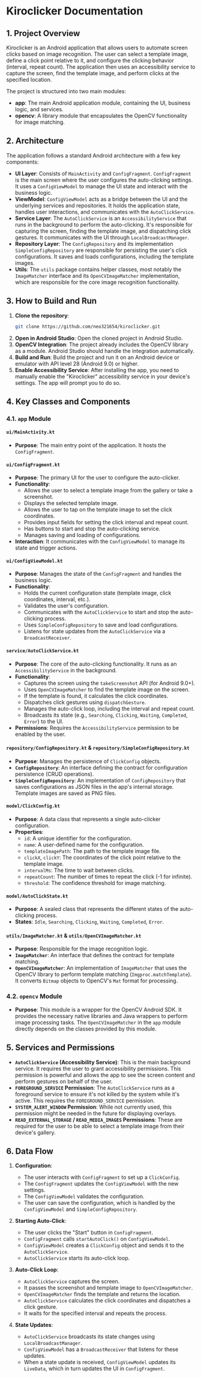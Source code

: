 # Kiroclicker Documentation

## 1. Project Overview

Kiroclicker is an Android application that allows users to automate screen clicks based on image recognition. The user can select a template image, define a click point relative to it, and configure the clicking behavior (interval, repeat count). The application then uses an accessibility service to capture the screen, find the template image, and perform clicks at the specified location.

The project is structured into two main modules:
- **app**: The main Android application module, containing the UI, business logic, and services.
- **opencv**: A library module that encapsulates the OpenCV functionality for image matching.

## 2. Architecture

The application follows a standard Android architecture with a few key components:

- **UI Layer**: Consists of `MainActivity` and `ConfigFragment`. `ConfigFragment` is the main screen where the user configures the auto-clicking settings. It uses a `ConfigViewModel` to manage the UI state and interact with the business logic.
- **ViewModel**: `ConfigViewModel` acts as a bridge between the UI and the underlying services and repositories. It holds the application state, handles user interactions, and communicates with the `AutoClickService`.
- **Service Layer**: The `AutoClickService` is an `AccessibilityService` that runs in the background to perform the auto-clicking. It's responsible for capturing the screen, finding the template image, and dispatching click gestures. It communicates with the UI through `LocalBroadcastManager`.
- **Repository Layer**: The `ConfigRepository` and its implementation `SimpleConfigRepository` are responsible for persisting the user's click configurations. It saves and loads configurations, including the template images.
- **Utils**: The `utils` package contains helper classes, most notably the `ImageMatcher` interface and its `OpenCVImageMatcher` implementation, which are responsible for the core image recognition functionality.

## 3. How to Build and Run

1.  **Clone the repository**:
    ```bash
    git clone https://github.com/neo321654/kiroclicker.git
    ```
2.  **Open in Android Studio**: Open the cloned project in Android Studio.
3.  **OpenCV Integration**: The project already includes the OpenCV library as a module. Android Studio should handle the integration automatically.
4.  **Build and Run**: Build the project and run it on an Android device or emulator with API level 28 (Android 9.0) or higher.
5.  **Enable Accessibility Service**: After installing the app, you need to manually enable the "Kiroclicker" accessibility service in your device's settings. The app will prompt you to do so.

## 4. Key Classes and Components

### 4.1. `app` Module

#### `ui/MainActivity.kt`
-   **Purpose**: The main entry point of the application. It hosts the `ConfigFragment`.

#### `ui/ConfigFragment.kt`
-   **Purpose**: The primary UI for the user to configure the auto-clicker.
-   **Functionality**:
    -   Allows the user to select a template image from the gallery or take a screenshot.
    -   Displays the selected template image.
    -   Allows the user to tap on the template image to set the click coordinates.
    -   Provides input fields for setting the click interval and repeat count.
    -   Has buttons to start and stop the auto-clicking service.
    -   Manages saving and loading of configurations.
-   **Interaction**: It communicates with the `ConfigViewModel` to manage its state and trigger actions.

#### `ui/ConfigViewModel.kt`
-   **Purpose**: Manages the state of the `ConfigFragment` and handles the business logic.
-   **Functionality**:
    -   Holds the current configuration state (template image, click coordinates, interval, etc.).
    -   Validates the user's configuration.
    -   Communicates with the `AutoClickService` to start and stop the auto-clicking process.
    -   Uses `SimpleConfigRepository` to save and load configurations.
    -   Listens for state updates from the `AutoClickService` via a `BroadcastReceiver`.

#### `service/AutoClickService.kt`
-   **Purpose**: The core of the auto-clicking functionality. It runs as an `AccessibilityService` in the background.
-   **Functionality**:
    -   Captures the screen using the `takeScreenshot` API (for Android 9.0+).
    -   Uses `OpenCVImageMatcher` to find the template image on the screen.
    -   If the template is found, it calculates the click coordinates.
    -   Dispatches click gestures using `dispatchGesture`.
    -   Manages the auto-click loop, including the interval and repeat count.
    -   Broadcasts its state (e.g., `Searching`, `Clicking`, `Waiting`, `Completed`, `Error`) to the UI.
-   **Permissions**: Requires the `AccessibilityService` permission to be enabled by the user.

#### `repository/ConfigRepository.kt` & `repository/SimpleConfigRepository.kt`
-   **Purpose**: Manages the persistence of `ClickConfig` objects.
-   **`ConfigRepository`**: An interface defining the contract for configuration persistence (CRUD operations).
-   **`SimpleConfigRepository`**: An implementation of `ConfigRepository` that saves configurations as JSON files in the app's internal storage. Template images are saved as PNG files.

#### `model/ClickConfig.kt`
-   **Purpose**: A data class that represents a single auto-clicker configuration.
-   **Properties**:
    -   `id`: A unique identifier for the configuration.
    -   `name`: A user-defined name for the configuration.
    -   `templateImagePath`: The path to the template image file.
    -   `clickX`, `clickY`: The coordinates of the click point relative to the template image.
    -   `intervalMs`: The time to wait between clicks.
    -   `repeatCount`: The number of times to repeat the click (-1 for infinite).
    -   `threshold`: The confidence threshold for image matching.

#### `model/AutoClickState.kt`
-   **Purpose**: A sealed class that represents the different states of the auto-clicking process.
-   **States**: `Idle`, `Searching`, `Clicking`, `Waiting`, `Completed`, `Error`.

#### `utils/ImageMatcher.kt` & `utils/OpenCVImageMatcher.kt`
-   **Purpose**: Responsible for the image recognition logic.
-   **`ImageMatcher`**: An interface that defines the contract for template matching.
-   **`OpenCVImageMatcher`**: An implementation of `ImageMatcher` that uses the OpenCV library to perform template matching (`Imgproc.matchTemplate`). It converts `Bitmap` objects to OpenCV's `Mat` format for processing.

### 4.2. `opencv` Module

-   **Purpose**: This module is a wrapper for the OpenCV Android SDK. It provides the necessary native libraries and Java wrappers to perform image processing tasks. The `OpenCVImageMatcher` in the `app` module directly depends on the classes provided by this module.

## 5. Services and Permissions

-   **`AutoClickService` (Accessibility Service)**: This is the main background service. It requires the user to grant accessibility permissions. This permission is powerful and allows the app to see the screen content and perform gestures on behalf of the user.
-   **`FOREGROUND_SERVICE` Permission**: The `AutoClickService` runs as a foreground service to ensure it's not killed by the system while it's active. This requires the `FOREGROUND_SERVICE` permission.
-   **`SYSTEM_ALERT_WINDOW` Permission**: While not currently used, this permission might be needed in the future for displaying overlays.
-   **`READ_EXTERNAL_STORAGE` / `READ_MEDIA_IMAGES` Permissions**: These are required for the user to be able to select a template image from their device's gallery.

## 6. Data Flow

1.  **Configuration**:
    -   The user interacts with `ConfigFragment` to set up a `ClickConfig`.
    -   The `ConfigFragment` updates the `ConfigViewModel` with the new settings.
    -   The `ConfigViewModel` validates the configuration.
    -   The user can save the configuration, which is handled by the `ConfigViewModel` and `SimpleConfigRepository`.

2.  **Starting Auto-Click**:
    -   The user clicks the "Start" button in `ConfigFragment`.
    -   `ConfigFragment` calls `startAutoClick()` on `ConfigViewModel`.
    -   `ConfigViewModel` creates a `ClickConfig` object and sends it to the `AutoClickService`.
    -   `AutoClickService` starts its auto-click loop.

3.  **Auto-Click Loop**:
    -   `AutoClickService` captures the screen.
    -   It passes the screenshot and template image to `OpenCVImageMatcher`.
    -   `OpenCVImageMatcher` finds the template and returns the location.
    -   `AutoClickService` calculates the click coordinates and dispatches a click gesture.
    -   It waits for the specified interval and repeats the process.

4.  **State Updates**:
    -   `AutoClickService` broadcasts its state changes using `LocalBroadcastManager`.
    -   `ConfigViewModel` has a `BroadcastReceiver` that listens for these updates.
    -   When a state update is received, `ConfigViewModel` updates its `LiveData`, which in turn updates the UI in `ConfigFragment`.
